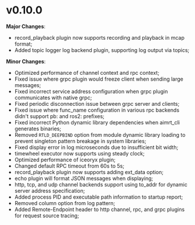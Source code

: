 

# v0.10.0

**Major Changes**:

- record_playback plugin now supports recording and playback in mcap format;
- Added topic logger log backend plugin, supporting log output via topics;


**Minor Changes**:

- Optimized performance of channel context and rpc context;
- Fixed issue where grpc plugin would freeze client when sending large messages;
- Fixed incorrect service address configuration when grpc plugin communicates with native grpc;
- Fixed periodic disconnection issue between grpc server and clients;
- Fixed issue where func_name configuration in various rpc backends didn't support pb: and ros2: prefixes;
- Fixed incorrect Python dynamic library dependencies when aimrt_cli generates binaries;
- Removed `RTLD_DEEPBIND` option from module dynamic library loading to prevent singleton pattern breakage in system libraries;
- Fixed display error in log microseconds due to insufficient bit width;
- timewheel executor now supports using steady clock;
- Optimized performance of iceoryx plugin;
- Changed default RPC timeout from 60s to 5s;
- record_playback plugin now supports adding ext_data option;
- echo plugin will format JSON messages when displaying;
- http, tcp, and udp channel backends support using to_addr for dynamic server address specification;
- Added process PID and executable path information to startup report;
- Removed column option from log pattern;
- Added Remote-Endpoint header to http channel, rpc, and grpc plugins for request source tracing;